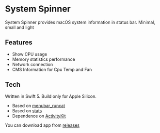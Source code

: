 # System Spinner

System Spinner provides macOS system information in status bar. Minimal, small and light

## Features

- Show CPU usage
- Memory statistics performance
- Network connection
- CMS Information for Cpu Temp and Fan

## Tech

Written in Swift 5. Build only for Apple Silicon.
- Based on [menubar_runcat](https://github.com/Kyome22/menubar_runcat)
- Based on [stats](https://github.com/exelban/stats)
- Dependence on [ActivityKit](https://github.com/Kyome22/ActivityKit)

You can download app from [releases](https://github.com/andrey-boomer/System-Spinner/releases)
